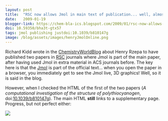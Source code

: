 ```yaml
---
layout: post
title:  "RSC now allows Jmol in main text of publication... well, almost"
date:   2009-01-19
blogger-link: https://chem-bla-ics.blogspot.com/2009/01/rsc-now-allows-jmol-in-main-text-of.html
doi: 10.59350/bha3t-gtx57
tags: jmol publishing justdoi:10.1039/b810147g
image: /blog/assets/images/henryJmolOnline.png
---
```


Richard Kidd wrote in the [ChemistryWorldBlog](http://prospect.rsc.org/blogs/cw/?p=1315) about Henry Rzepa to have published two papers in
[RSC](http://www.rsc.org/) journals where Jmol is part of the main paper, after having used Jmol in extra material in ACS journals before.
The key here is that the [Jmol](http://www.jmol.org/) is part of the official text... when you open the paper in a browser, you immediately
get to see the Jmol live, 3D graphics! Well, so it is said in the blog.

However, when I checked the HTML of the first of the two papers (*A computational investigation of the structure of polythiocyanogen*,
doi:[10.1039/b810147g](http://dx.doi.org/10.1039/b810147g)). The main HTML **still** links to a supplementary page. Progress, but not
perfect either:

![](/blog/assets/images/henryJmolOnline.png)
